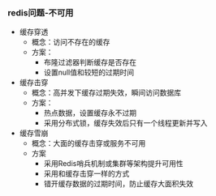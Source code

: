 ### redis问题-不可用

- 缓存穿透
  - 概念：访问不存在的缓存
  - 方案：
    - 布隆过滤器判断缓存是否存在
    - 设置null值和较短的过期时间
- 缓存击穿
  - 概念：高并发下缓存过期失效，瞬间访问数据库
  - 方案：
    - 热点数据，设置缓存永不过期
    - 采用分布式锁，缓存失效后只有一个线程更新并写入
- 缓存雪崩
  - 概念：大面的缓存击穿或服务不可用
  - 方案
    - 采用Redis哨兵机制或集群等架构提升可用性
    - 采用和缓存击穿一样的方式
    - 错开缓存数据的过期时间，防止缓存大面积失效